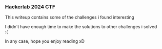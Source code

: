 <h3> Hackerlab 2024 CTF </h3>

This writeup contains some of the challenges i found interesting

I didn't have enough time to make the solutions to other challenges i solved :(

In any case, hope you enjoy reading xD
